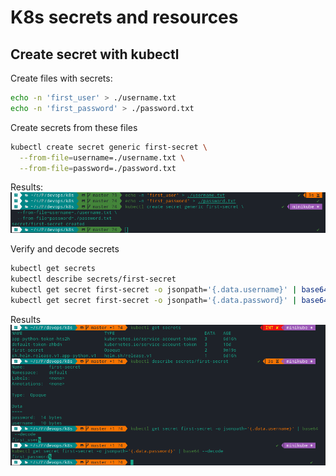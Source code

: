 # K8s secrets and resources

## Create secret with kubectl

Create files with secrets:
```bash
echo -n 'first_user' > ./username.txt
echo -n 'first_password' > ./password.txt
```

Create secrets from these files
```bash
kubectl create secret generic first-secret \
  --from-file=username=./username.txt \
  --from-file=password=./password.txt
```

Results:
![img.png](screenshots/img6.png)

Verify and decode secrets
```bash
kubectl get secrets
kubectl describe secrets/first-secret
kubectl get secret first-secret -o jsonpath='{.data.username}' | base64 --decode
kubectl get secret first-secret -o jsonpath='{.data.password}' | base64 --decode
```

Results
![img.png](screenshots/img7.png)


## 